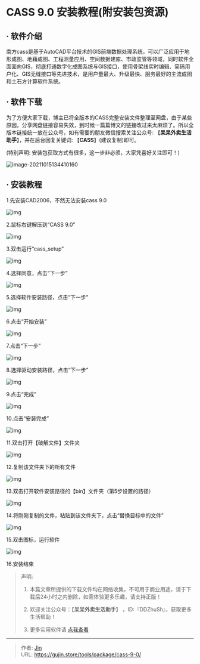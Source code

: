 # CASS 9.0 安装教程(附安装包资源)


## · 软件介绍
南方cass是基于AutoCAD平台技术的GIS前端数据处理系统，可以广泛应用于地形成图、地藉成图、工程测量应用、空间数据建库、市政监管等领域，同时软件全面面向GIS，彻底打通数字化成图系统与GIS接口，使用骨架线实时编辑、简码用户化、GIS无缝接口等先进技术，是用户量最大、升级最快、服务最好的主流成图和土石方计算软件系统。

## · 软件下载
为了方便大家下载，博主已将全版本的CASS完整安装文件整理至网盘，由于某些原因，分享网盘链接容易失效，到时候一篇篇博文的链接改过来太麻烦了。所以全版本链接统一放在公众号，如有需要的朋友微信搜索关注公众号: 【**呆呆外卖生活助手**】，并在后台回复关键词: 【**CASS**】(建议复制)即可。

(特别声明: 安装包获取方式有很多，这一步非必须，大家凭喜好关注即可！)

![image-20211015134410160](https://img.gujin.store/img/image-20211015134410160.png)

## · 安装教程

1.先安装CAD2006，不然无法安装cass 9.0

![img](https://img.gujin.store/img/v2-e36fb1ef5a608e863cd9b8562c01941d_720w.png)



2.鼠标右键解压到“CASS 9.0”

![img](https://img.gujin.store/img/v2-2e990392cf58aa37c20f352a2af37c51_720w.png)



3.双击运行“cass_setup”

![img](https://img.gujin.store/img/v2-e0819413e46a6e787168516b989a6d03_720w.png)

4.选择同意，点击“下一步”

![img](https://img.gujin.store/img/v2-dd2fd7146e3a02551549b03e13f312cc_720w.png)



5.选择软件安装路径，点击“下一步”

![img](https://img.gujin.store/img/v2-7880c5f5f2bcbbd2a02eb10b98adf07a_720w.png)



6.点击“开始安装”

![img](https://img.gujin.store/img/v2-25b04706ad68ba46c1febbafd4972d93_720w.png)



7.点击“下一步”

![img](https://img.gujin.store/img/v2-76c33d3ca822ef4b0ecd3af29645cf07_720w.png)



8.选择驱动安装路径，点击“下一步”

![img](https://img.gujin.store/img/v2-0254cfe43b7ca2640c70a244b7499311_720w.png)



9.点击“完成”

![img](https://img.gujin.store/img/v2-fc959315420e34050a83e7784cd74367_720w.png)



10.点击“安装完成”

![img](https://img.gujin.store/img/v2-d3f97718e68c7dae759f54e283629049_720w.png)



11.双击打开【破解文件】文件夹

![img](https://img.gujin.store/img/v2-30179b7737389b818647ef67cae246e1_720w.png)

12.复制该文件夹下的所有文件

![img](https://img.gujin.store/img/v2-257fe003f9595b39220b0e75d3434ca8_720w.png)



13.双击打开软件安装路径的【bin】文件夹（第5步设置的路径）

![img](https://img.gujin.store/img/v2-635eb3c6b371e6e90735de3e144509d6_720w.png)



14.将刚刚复制的文件，粘贴到该文件夹下，点击“替换目标中的文件”

![img](https://img.gujin.store/img/v2-81424782243fe6cd2212a4bdacc330df_720w.png)



15.双击图标，运行软件

![img](https://img.gujin.store/img/v2-e94192ff14f90009aecd9f45a674a9ed_720w.png)



16.安装结束




> 声明: 
>
> 1. 本篇文章所提供的下载文件均在网络收集，不可用于商业用途，请于下载后24小时之内删除，如需体验更多乐趣，请支持正版！
>
> 2. 欢迎关注公众号：【**呆呆外卖生活助手**】 ，ID:『DDZhuSh』，获取更多生活帮助！
>
> 3. 更多实用软件请  [点我查看](/tools)

---

> 作者: [Jin](https://img.gujin.store/img/favicon.ico)  
> URL: https://gujin.store/tools/package/cass-9-0/  

